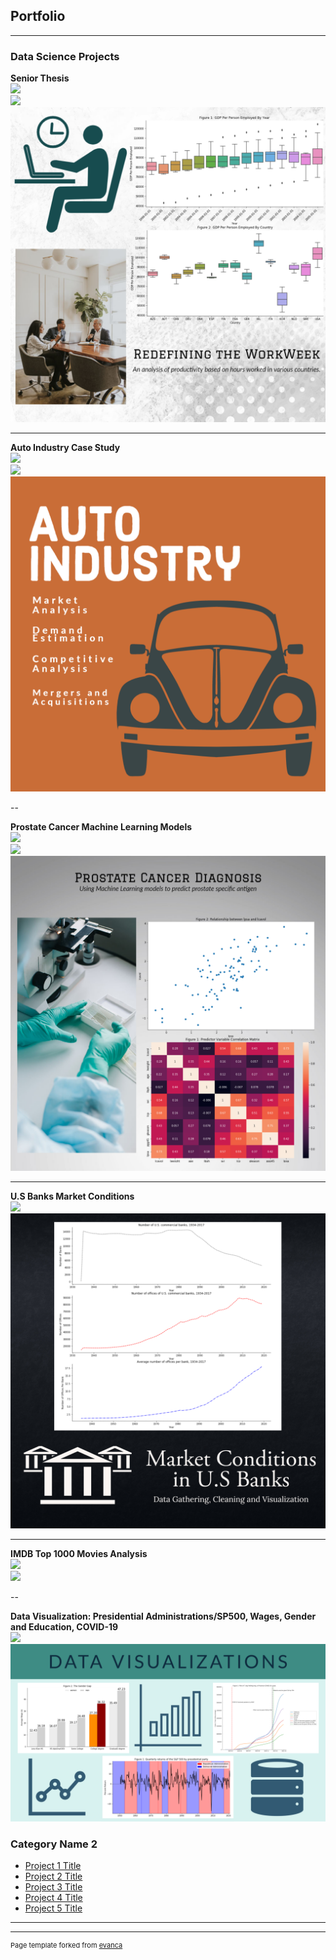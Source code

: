 ## Portfolio

---

### Data Science Projects 

<b> Senior Thesis </b>
<br>
[![](https://img.shields.io/badge/Thesis%20Final%20Draft-View%20PDF-informational)](https://github.com/rudydey13/portfolio/blob/020bcdda3c41904706898805584d82dd6c60baaf/pdf/Dey,%20Rudrajit.finaldraft.pdf)
<br>
[![](https://img.shields.io/badge/Jupyter%20Notebook-View%20HTML%20Preview-orange)](https://htmlpreview.github.io/?https://github.com/rudydey13/portfolio/blob/7ec3e1836eaa995214149bb02357fef417d00175/jupyter_html/SeniorThesisJupyterNotebook.html)
<img src="images/thesis_thumbnail.png?raw=true"/>

---

<b> Auto Industry Case Study </b>
<br>
[![](https://img.shields.io/badge/Thesis%20Final%20Draft-View%20PDF-informational)](https://github.com/rudydey13/portfolio/blob/2a569514df1565ecb37ffeb4dff8de1bf07d6a5a/pdf/Exam2_Report_Dey.pdf)
<br>
[![](https://img.shields.io/badge/Jupyter%20Notebook-View%20HTML%20Preview-orange)](https://htmlpreview.github.io/?https://github.com/rudydey13/portfolio/blob/2a569514df1565ecb37ffeb4dff8de1bf07d6a5a/jupyter_html/AutoData_CaseStudy.html)
<img src="images/auto_industry_thumbnail.png?raw=true"/>

--

<b> Prostate Cancer Machine Learning Models </b>
<br>
[![](https://img.shields.io/badge/Thesis%20Final%20Draft-View%20PDF-informational)](https://github.com/rudydey13/portfolio/blob/c1d98c8faa43c5a7bec115c7cc5eaed048c592f7/pdf/PS3_Report_Dey.pdf)
<br>
[![](https://img.shields.io/badge/Jupyter%20Notebook-View%20HTML%20Preview-orange)](https://htmlpreview.github.io/?https://github.com/rudydey13/portfolio/blob/c1d98c8faa43c5a7bec115c7cc5eaed048c592f7/jupyter_html/Prostate_Cancer_MachineLearningModels.html)
<br>
<img src="images/prostate_cancer_thumbnail.png?raw=true"/>

---

<b> U.S Banks Market Conditions </b>
<br>
[![](https://img.shields.io/badge/Jupyter%20Notebook-View%20HTML%20Preview-orange)](https://htmlpreview.github.io/?https://github.com/rudydey13/portfolio/blob/19af7caca96c50e31cf5f1ec859e7883126e240c/jupyter_html/Market_Conditions_US_Banking.html)
<br>
<img src="images/usbanks_thumbnail.png?raw=true"/>

---

<b> IMDB Top 1000 Movies Analysis </b>
<br>
[![](https://img.shields.io/badge/Jupyter%20Notebook-View%20HTML%20Preview-orange)](https://htmlpreview.github.io/?https://github.com/rudydey13/portfolio/blob/7fef0e70024408c8bf63899f5425f406909fb335/jupyter_html/IMDB_DataVisualization_Webscraping.html)
<br>
<img src="images/imdb_thumbnail.png?raw=true"/>

--

<b> Data Visualization: Presidential Administrations/SP500, Wages, Gender and Education, COVID-19 </b>
<br>
[![](https://img.shields.io/badge/Jupyter%20Notebook-View%20HTML%20Preview-orange)](https://htmlpreview.github.io/?https://github.com/rudydey13/portfolio/blob/d5ff789ee98d05fe2e0bc62551f21982c9a4939e/jupyter_html/presidential_administrationsSP500_wages_gender_education_COVID.html)
<br>
<img src="images/data_visuals.png?raw=true"/>

### Category Name 2

- [Project 1 Title](http://example.com/)
- [Project 2 Title](http://example.com/)
- [Project 3 Title](http://example.com/)
- [Project 4 Title](http://example.com/)
- [Project 5 Title](http://example.com/)

---




---
<p style="font-size:11px">Page template forked from <a href="https://github.com/evanca/quick-portfolio">evanca</a></p>
<!-- Remove above link if you don't want to attibute -->
